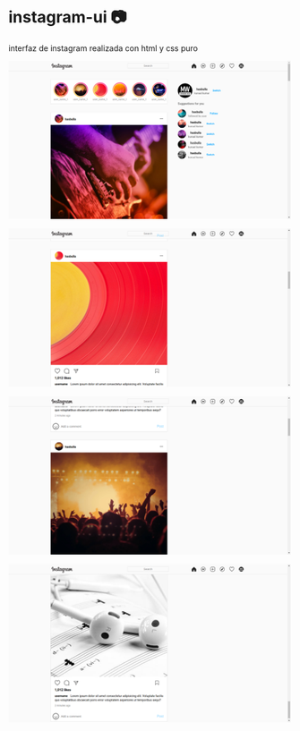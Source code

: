 # instagram-ui  :camera:

interfaz de instagram realizada con html y css puro


![](./img/cap-1.png)

![](./img/cap-2.png)

![](./img/cap-3.png)

![](./img/cap-4.png)
